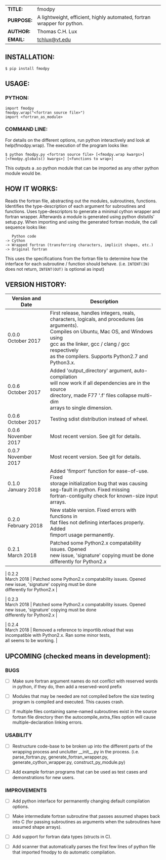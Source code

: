 |             |                |
|-------------|----------------|
|**TITLE:**   | fmodpy         |
|**PURPOSE:** | A lightweight, efficient, highly automated, fortran wrapper for python.      |
|**AUTHOR:**  | Thomas C.H. Lux  |
|**EMAIL:**   | tchlux@vt.edu |


## INSTALLATION:

    $ pip install fmodpy


## USAGE:

### PYTHON:

    import fmodpy
    fmodpy.wrap("<fortran source file>")
    import <fortran_as_module>

### COMMAND LINE:

  For details on the different options, run python interactively and 
  look at help(fmodpy.wrap). The execution of the program looks like:

    $ python fmodpy.py <fortran source file> [<fmodpy.wrap kwargs>] [<fmodpy.globals() kwargs>] [<functions to wrap>]

  This outputs a <fortran mod name>.so python module that can be
  imported as any other python module would be.



## HOW IT WORKS:

  Reads the fortran file, abstracting out the modules, subroutines,
  functions. Identifies the type-description of each argument for
  subroutines and functions. Uses type-descriptors to generate a
  minimal cython wrapper and fortran wrapper. Afterwards a module is
  generated using python distutils' setup.py. When importing and
  using the generated fortran module, the call sequence looks like:

       Python code
    -> Cython
    -> Wrapped fortran (transferring characters, implicit shapes, etc.)
    -> Original fortran

  This uses the specifications from the fortran file to determine how
  the interface for each subroutine / function should behave. (i.e.
  `INTENT(IN)` does not return, `INTENT(OUT)` is optional as input)


## VERSION HISTORY:

|Version and Date       | Description           |
|-----------------------|-----------------------|
| 0.0.0<br>October 2017 | First release, handles integers, reals, <br> characters, logicals, and procedures (as arguments). <br> Compiles on Ubuntu, Mac OS, and Windows using <br> gcc as the linker, gcc / clang / gcc respectively <br> as the compilers. Supports Python2.7 and Python3.x. |
| 0.0.6<br>October 2017 | Added 'output_directory' argument, auto-compilation <br> will now work if all dependencies are in the source <br> directory, made F77 '.f' files collapse multi-dim <br> arrays to single dimension. |
| 0.0.6<br>October 2017 | Testing sdist distribution instead of wheel. |
| 0.0.6<br>November 2017 | Most recent version. See git for details. |
| 0.0.7<br>November 2017 | Most recent version. See git for details. |
| 0.1.0<br>January 2018 | Added 'fimport' function for ease-of-use. Fixed <br> storage initialization bug that was causing <br> seg-fault in python. Fixed missing <br> fortran-contiguity check for known-size input <br> arrays. |
| 0.2.0<br>February 2018 | New stable version. Fixed errors with functions in <br> flat files not defining interfaces properly. Added <br> fimport usage permanently. |
| 0.2.1<br>March 2018 | Patched some Python2.x compatability issues. Opened <br> new issue, 'signature' copying must be done <br> differently for Python2.x |

| 0.2.2<br>March 2018 | Patched some Python2.x compatability issues. Opened <br> new issue, 'signature' copying must be done <br> differently for Python2.x |

| 0.2.3<br>March 2018 | Patched some Python2.x compatability issues. Opened <br> new issue, 'signature' copying must be done <br> differently for Python2.x |

| 0.2.4<br>March 2018 | Removed a reference to importlib.reload that was <br> incompatible with Python2.x. Ran some minor tests, <br> all seems to be working. |



## UPCOMING (checked means in development):

### BUGS

- [ ] Make sure fortran argument names do not conflict with reserved
      words in python, if they do, then add a reserved-word prefix

- [ ] Modules that may be needed are not compiled before the size
      testing program is compiled and executed. This causes crash.

- [ ] If multiple files containing same-named subroutines exist in the
      source fortran file directory then the autocompile_extra_files
      option will cause multiple-declaration linking errors.


### USABILITY

- [ ] Restructure code-base to be broken up into the different parts
      of the wrapping process and unclutter \_\_init__.py in the process.
      (i.e. parse_fortran.py, generate_fortran_wrapper.py,
       generate_cython_wrapper.py, construct_py_module.py)

- [ ] Add example fortran programs that can be used as test cases and
      demonstrations for new users.


### IMPROVEMENTS

- [ ] Add python interface for permanently changing default compilation options.

- [ ] Make intermediate fortran subroutine that passes assumed
      shapes back into C (for passing subroutines as arguments when 
      the subroutines have assumed shape arrays).

- [ ] Add support for fortran data types (structs in C).

- [ ] Add scanner that automatically parses the first few lines of
      python file that imported fmodpy to do automatic compilation.

